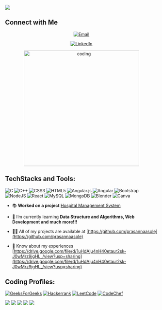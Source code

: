 <!--<h1 align="center">Hi 👋, I'm Prasanna Asole</h1>

<h3 align="center">A passionate coder who loves learning!!!</h3>
<img align="center" alt="coding" width="300" src="https://www.sarvika.com/wp-content/uploads/2021/03/Backend-Developer-Python-GIF-Dribble.gif">
<p align="left"> <img src="https://komarev.com/ghpvc/?username=prasannaasole&label=Profile%20views&color=0e75b6&style=flat" alt="prasannaasole" /> </p>

-  Reach Me at: **prasannaasole@gmail.com**

<h3 align="left">Connect with me:</h3>
<p align="left">
<a href="https://linkedin.com/in/prasanna-asole" target="blank"><img align="center" src="https://raw.githubusercontent.com/rahuldkjain/github-profile-readme-generator/master/src/images/icons/Social/linked-in-alt.svg" alt="prasanna-asole" height="30" width="40" /></a>
</p>
-->
[![](https://visitcount.itsvg.in/api?id=prasannaasole&icon=9&color=7)](https://visitcount.itsvg.in)
## Connect with Me
<p align="center">
  <a href="mailto:prasannaasole@gmail.com">
    <img src="https://img.shields.io/badge/email-%23D14836.svg?style=for-the-badge&logo=gmail&logoColor=white" alt="Email">
  </a>
</p>
<p align="center">
  <a href="https://www.linkedin.com/in/prasanna-asole/" target="_blank">
    <img src="https://img.shields.io/badge/linkedIn-%2300599C.svg?style=for-the-badge&logo=LinkedIn&logoColor=white" alt="LinkedIn">
  </a>
</p>
<p align = "center"><img align="center" alt="coding" width="380" src ="https://www.sarvika.com/wp-content/uploads/2021/03/Backend-Developer-Python-GIF-Dribble.gif"></p>


<h2 align="left">TechStacks and Tools:</h2>


![C](https://img.shields.io/badge/c-%2300599C.svg?style=for-the-badge&logo=c&logoColor=white) ![C++](https://img.shields.io/badge/c++-%2300599C.svg?style=for-the-badge&logo=c%2B%2B&logoColor=white) ![CSS3](https://img.shields.io/badge/css3-%231572B6.svg?style=for-the-badge&logo=css3&logoColor=white) ![HTML5](https://img.shields.io/badge/html5-%23E34F26.svg?style=for-the-badge&logo=html5&logoColor=white) ![Angular.js](https://img.shields.io/badge/angular.js-%23E23237.svg?style=for-the-badge&logo=angularjs&logoColor=white) ![Angular](https://img.shields.io/badge/angular-%23DD0031.svg?style=for-the-badge&logo=angular&logoColor=white) ![Bootstrap](https://img.shields.io/badge/bootstrap-%23563D7C.svg?style=for-the-badge&logo=bootstrap&logoColor=white) ![NodeJS](https://img.shields.io/badge/node.js-6DA55F?style=for-the-badge&logo=node.js&logoColor=white) ![React](https://img.shields.io/badge/react-%2320232a.svg?style=for-the-badge&logo=react&logoColor=%2361DAFB) ![MySQL](https://img.shields.io/badge/mysql-%2300f.svg?style=for-the-badge&logo=mysql&logoColor=white) ![MongoDB](https://img.shields.io/badge/MongoDB-%234ea94b.svg?style=for-the-badge&logo=mongodb&logoColor=white) ![Blender](https://img.shields.io/badge/blender-%23F5792A.svg?style=for-the-badge&logo=blender&logoColor=white) ![Canva](https://img.shields.io/badge/Canva-%2300C4CC.svg?style=for-the-badge&logo=Canva&logoColor=white)

- 📚 **Worked on a project** [Hospital Management System](https://github.com/Chaitya-007/Hospital-Management-DBMS-PROJECT)

- 🌱 I’m currently learning **Data Structure and Algorithms, Web Development and much more!!!**

- 👨‍💻 All of my projects are available at [https://github.com/prasannaasole](https://github.com/prasannaasole)

<!--- 📫 How to reach me **chaitanyaasole@gmail.com**-->

- 📄 Know about my experiences [https://drive.google.com/file/d/1uHdAju4nH40etaur2sk-J0wMrz9jgHL_/view?usp=sharing](https://drive.google.com/file/d/1uHdAju4nH40etaur2sk-J0wMrz9jgHL_/view?usp=sharing)

<h2 align="left">Coding Profiles:</h2>
<p align="left">

<!--
<a href="https://www.codechef.com/users/chaitanyaasole" target="blank"><img align="center" src="https://cdn.jsdelivr.net/npm/simple-icons@3.1.0/icons/codechef.svg" alt="chaitanyaasole" height="30" width="40" /></a>
<a href="https://www.hackerrank.com/chaitanyaasole" target="blank"><img align="center" src="https://raw.githubusercontent.com/rahuldkjain/github-profile-readme-generator/master/src/images/icons/Social/hackerrank.svg" alt="chaitanyaasole" height="30" width="40" /></a>
<a href="https://www.leetcode.com/chaitanyaasole" target="blank"><img align="center" src="https://raw.githubusercontent.com/rahuldkjain/github-profile-readme-generator/master/src/images/icons/Social/leet-code.svg" alt="chaitanyaasole" height="30" width="40" /></a>
<a href="https://auth.geeksforgeeks.org/user/chaitanys9wx" target="blank"><img align="center" src="https://raw.githubusercontent.com/rahuldkjain/github-profile-readme-generator/master/src/images/icons/Social/geeks-for-geeks.svg" alt="chaitanys9wx" height="30" width="40" /></a>
-->


<a href="https://auth.geeksforgeeks.org/user/prasannwhtr"><img src="https://img.shields.io/badge/GeeksForGeeks-%234ea94b.svg?style=for-the-badge&logo=GeeksForGeeks&logoColor=white" alt="GeeksForGeeks"></a>
<a href="https://www.hackerrank.com/prasannaasole"><img src="https://img.shields.io/badge/HackerRank-%23000000.svg?style=for-the-badge&logo=Hackerrank&logoColor=white" alt="Hackerrank"></a>
<a href="https://leetcode.com/Prasanna_Asole"><img src="https://img.shields.io/badge/LeetCode-%23000000.svg?style=for-the-badge&logo=LeetCode&logoColor=golden" alt="LeetCode"></a>
<a href="https://www.codechef.com/users/prasannaasole"><img src="https://img.shields.io/badge/CodeChef-%238B4513.svg?style=for-the-badge&logo=CodeChef&logoColor=white" alt="CodeChef"></a>





  
</p>

<!--
<p><img align="left" src="https://github-readme-stats.vercel.app/api/top-langs?username=prasannaasole&show_icons=true&locale=en&layout=compact" alt="prasannaasole" /></p>

<p>&nbsp;<img align="center" src="https://github-readme-stats.vercel.app/api?username=prasannaasole&show_icons=true&locale=en" alt="prasannaasole" /></p>

<p><img align="center" src="https://github-readme-streak-stats.herokuapp.com/?user=prasannaasole&" alt="prasannaasole" /></p>
-->
![](http://github-profile-summary-cards.vercel.app/api/cards/profile-details?username=prasannaasole&theme=blue_green)
![](http://github-profile-summary-cards.vercel.app/api/cards/repos-per-language?username=prasannaasole&theme=blue_green)
![](http://github-profile-summary-cards.vercel.app/api/cards/most-commit-language?username=prasannaasole&theme=blue_green)
![](http://github-profile-summary-cards.vercel.app/api/cards/stats?username=prasannaasole&theme=blue_green)
![](http://github-profile-summary-cards.vercel.app/api/cards/productive-time?username=prasannaasole&theme=blue_green&utcOffset=8)
